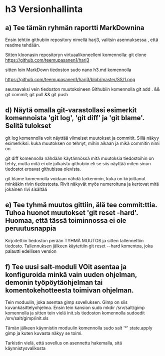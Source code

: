 # h3 Versionhallinta

## a) Tee tämän ryhmän raportti MarkDownina

 Ensin tehtiin githubiin repository nimellä harj3, valitsin asennuksessa
, että readme tehdään. 

Sitten kloonasin repositoryn virtuaalikoneelleni komennolla:
 git clone https://github.com/teemupasanen1/harj3

sitten loin MarkDown tiedoston sudo nano h3.md komennolla

https://github.com/teemupasanen1/harj3/blob/master/SS/1.png

seuraavaksi vein tiedoston muutoksineen Githubiin komennolla
git add . && git commit; git pull && git push


## d) Näytä omalla git-varastollasi esimerkit komennoista 'git log', 'git diff' ja 'git blame'. Selitä tulokset

git log komennolla voit näyttää viimeiset muutokset ja commitit.
Sillä näkyy esimerkiksi. kuka muutoksen on tehnyt, mihin aikaan ja mikä commitin nimi on

git diff komennolla nähdään käytännössä mitä muutoksia tiedostoihin on tehty, mutta mitä ei ole
julkaistu githubiin eli se siis näyttää miten sinun tiedostot eroavat githubissa olevista.

git blame komennolla voidaan nähdä tarkemmin, kuka on kirjoittanut minkäkin rivin tiedostosta.
Rivit näkyvät myös numeroituna ja kertovat mitä jokainen rivi sisältää

## e) Tee tyhmä muutos gittiin, älä tee commit:ttia. Tuhoa huonot muutokset 'git reset -hard'. Huomaa, että tässä toiminnossa ei ole peruutusnappia

Kirjoitettiin tiedoston perään TYHMÄ MUUTOS ja sitten tallennettiin tiedosto.
Tallennuksen jälkeen käytettiin git reset --hard komentoa, joka palautti edellisen version

## f) Tee uusi salt-moduli VOit asentaa ja konfiguroida minkä vain uuden ohjelman, demonin työpöytäohjelman tai komentokehotteesta toimivan ohjelman.

Tein moduulin, joka asentaa gimp sovelluksen. Gimp on siis kuvankäsittelyohjelma.
Ensin tein kansion sudo mkdir /srv/salt/gimp komennolla ja sitten tein vielä
init.sls tiedoston komennolla sudoedit /srv/salt/gimp/init.sls

Tämän jälkeen käynnistin moduulin komennolla sudo salt '*' state.apply gimp ja kuten kuvasta näkyy se toimi.

Tarkistin vielä, että sovellus on asennettu hakemalla, sitä käynnistysvalikosta
